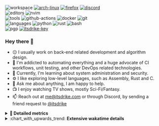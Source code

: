 ![workspace](https://img.shields.io/static/v1?label=&message=workspace:&color=555&style=flat-square)
[![arch-linux](https://img.shields.io/static/v1?logo=arch-linux&label=&message=Arch%20Linux&color=111&logoColor=AAA&style=flat-square)](https://archlinux.org)
[![firefox](https://img.shields.io/static/v1?logo=firefox-browser&label=&message=Firefox&color=111&logoColor=AAA&style=flat-square)](https://mozilla.org/en-US/firefox/)
[![discord](https://img.shields.io/static/v1?logo=discord&label=&message=Discord&color=111&logoColor=AAA&style=flat-square)](https://discord.gg/zmQ3NcSY)
<br>
![editors](https://img.shields.io/static/v1?label=&message=editors:&color=555&style=flat-square)
![nvim](https://img.shields.io/static/v1?logo=neovim&label=&message=NeoVim&color=111&logoColor=AAA&style=flat-square)
<br>
![tools](https://img.shields.io/static/v1?label=&message=tools:&color=555&style=flat-square)
![github-actions](https://img.shields.io/static/v1?logo=github-actions&label=&message=github%20actions&color=111&logoColor=AAA&style=flat-square)
![docker](https://img.shields.io/static/v1?logo=docker&label=&message=docker&color=111&logoColor=AAA&style=flat-square)
![git](https://img.shields.io/static/v1?logo=git&label=&message=git&color=111&logoColor=AAA&style=flat-square)
<br>
![languages](https://img.shields.io/static/v1?label=&message=languages:&color=555&style=flat-square)
![python](https://img.shields.io/static/v1?logo=python&label=&message=python&color=111&logoColor=AAA&style=flat-square&link=)
![rust](https://img.shields.io/static/v1?logo=rust&label=&message=rust&color=111&logoColor=AAA&style=flat-square)
![bash](https://img.shields.io/static/v1?logo=gnu-bash&label=&message=bash&color=111&logoColor=AAA&style=flat-square)
<br>
![pgp](https://img.shields.io/static/v1?label=&message=pgp:&color=555&style=flat-square)
[![itsdrike-key](https://img.shields.io/static/v1?logo=gnuprivacyguard&label=&message=0xFA2745890B7048C0&color=111&logoColor=AAA&style=flat-square)](https://s.itsdrike.com/pgp)

<!-- Load profile visitor count, but don't display it, keep it as a private stat, no need to show off (888)-->
[](https://visitor-badge.glitch.me/badge?page_id=ItsDrike.ItsDrike)

### Hey there 👋

- :neutral_face: I usually work on back-end related development and algorithm design.
- :man: I'm addicted to automating everything and a huge advocate of CI workflows, unit testing, and other DevOps related technologies.
- :seedling: Currently, I'm learning about system administration and security.
- :gear: I like exploring low-level languages, such as Assembly, Rust and C.
- :speech_balloon: Ask me about anything, I am happy to help.
- :tv: I enjoy watching TV shows, mostly Sci-Fi/Fantasy.
- :mailbox: Reach out at [me@itsdrike.com](mailto:me@itsdrike.com) or through Discord, by sending a friend request to [@itsdrike](https://s.itsdrike.com/discord)

<details>
 <summary> <b>📌 Detailed metrics</b></summary>
 
 <table>
  <tr>
    <th>🙋 Profile Details</th>
    <th>🧮 Repositories traffic</th>
  </tr>
  <tr>
   <td>
     <img alt="" width="400" src="https://github.com/ItsDrike/ItsDrike/blob/master/metrics/profile.svg">
   </td>
   <td>
     <img alt="" width="400" src="https://github.com/ItsDrike/ItsDrike/blob/master/metrics/repositories.svg">
   </td>
  </tr>
  <tr>
    <th>📅 Isometric commit calendar</th>
    <th>🈷️ Most used languages</th>
  </tr>
  <tr>
    <td align="center">
      <img alt="" width="400" src="https://github.com/ItsDrike/ItsDrike/blob/master/metrics/isocalendar.svg">
    </td>
    <td>
      <img alt="" width="400" src="https://github.com/ItsDrike/ItsDrike/blob/master/metrics/languages.svg">
    </td>
  </tr>
  <tr>
   <th>♐ Code snippet of the day</th>
   <th>🌟 Recently starred repositories</th>
  </tr>
  <tr>
   <td align="center">
    <img alt="" width="400" src="https://github.com/ItsDrike/ItsDrike/blob/master/metrics/code_snippet.svg">
   </td>
   <td align="center">
    <img alt="" width="400" src="https://github.com/ItsDrike/ItsDrike/blob/master/metrics/starred_repos.svg">
   </td>
  </tr>
  <tr>
    <th>💡 Coding habits</th>
    <th>⏰ WakaTime plugin</th>
  </tr>
  <tr>
   <td align="center">
    <img alt="" width="400" src="https://github.com/ItsDrike/ItsDrike/blob/master/metrics/habits.svg">
   </td>
   <td align="center">
     <img alt="" width="400" src="https://github.com/ItsDrike/ItsDrike/blob/master/metrics/wakatime.svg">
   </td>
  </tr>
 </table>
</details>

<details>
 <summary>:chart_with_upwards_trend: <b>Extensive wakatime details</b></summary>
 
<!--START_SECTION:waka-->
![Code Time](http://img.shields.io/badge/Code%20Time-5%2C385%20hrs%2022%20mins-blue)

**I'm a Night 🦉** 

```text
🌞 Morning                1841 commits        ██░░░░░░░░░░░░░░░░░░░░░░░   09.62 % 
🌆 Daytime                5866 commits        ████████░░░░░░░░░░░░░░░░░   30.66 % 
🌃 Evening                7165 commits        █████████░░░░░░░░░░░░░░░░   37.45 % 
🌙 Night                  4260 commits        ██████░░░░░░░░░░░░░░░░░░░   22.27 % 
```
📅 **I'm Most Productive on Monday** 

```text
Monday                   3412 commits        ████░░░░░░░░░░░░░░░░░░░░░   17.83 % 
Tuesday                  2881 commits        ████░░░░░░░░░░░░░░░░░░░░░   15.06 % 
Wednesday                2768 commits        ████░░░░░░░░░░░░░░░░░░░░░   14.47 % 
Thursday                 2767 commits        ████░░░░░░░░░░░░░░░░░░░░░   14.46 % 
Friday                   2054 commits        ███░░░░░░░░░░░░░░░░░░░░░░   10.74 % 
Saturday                 2231 commits        ███░░░░░░░░░░░░░░░░░░░░░░   11.66 % 
Sunday                   3019 commits        ████░░░░░░░░░░░░░░░░░░░░░   15.78 % 
```


📊 **This Week I Spent My Time On** 

```text
💬 Programming Languages: 
CSHTML                   6 hrs 52 mins       ███████░░░░░░░░░░░░░░░░░░   27.84 % 
C#                       4 hrs 41 mins       █████░░░░░░░░░░░░░░░░░░░░   18.95 % 
Python                   4 hrs 39 mins       █████░░░░░░░░░░░░░░░░░░░░   18.81 % 
Markdown                 3 hrs 29 mins       ████░░░░░░░░░░░░░░░░░░░░░   14.12 % 
Other                    2 hrs 17 mins       ██░░░░░░░░░░░░░░░░░░░░░░░   09.25 % 

🔥 Editors: 
Neovim                   24 hrs 43 mins      █████████████████████████   100.00 % 

💻 Operating System: 
Linux                    24 hrs 43 mins      █████████████████████████   100.00 % 
```

**I Mostly Code in Python** 

```text
Python                   48 repos            ██████████████░░░░░░░░░░░   56.47 % 
C++                      7 repos             ██░░░░░░░░░░░░░░░░░░░░░░░   08.24 % 
TypeScript               5 repos             █░░░░░░░░░░░░░░░░░░░░░░░░   05.88 % 
C#                       3 repos             █░░░░░░░░░░░░░░░░░░░░░░░░   03.53 % 
GDScript                 1 repo              ░░░░░░░░░░░░░░░░░░░░░░░░░   01.18 % 
```




 Last Updated on 06/04/2025 02:26:33 UTC
<!--END_SECTION:waka-->

</details>
